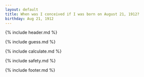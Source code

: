 ```yaml
---
layout: default
title: When was I conceived if I was born on August 21, 1912?
birthday: Aug 21, 1912
---
```


{% include header.md %}

{% include guess.md %}

{% include calculate.md %}

{% include safety.md %}

{% include footer.md %}



